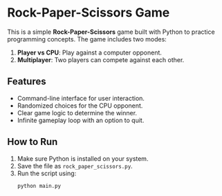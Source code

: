 # Rock-Paper-Scissors Game

This is a simple **Rock-Paper-Scissors** game built with Python to practice programming concepts. The game includes two modes:

1. **Player vs CPU**: Play against a computer opponent.
2. **Multiplayer**: Two players can compete against each other.

## Features

- Command-line interface for user interaction.
- Randomized choices for the CPU opponent.
- Clear game logic to determine the winner.
- Infinite gameplay loop with an option to quit.

## How to Run

1. Make sure Python is installed on your system.
2. Save the file as `rock_paper_scissors.py`.
3. Run the script using:
   ```bash
   python main.py

